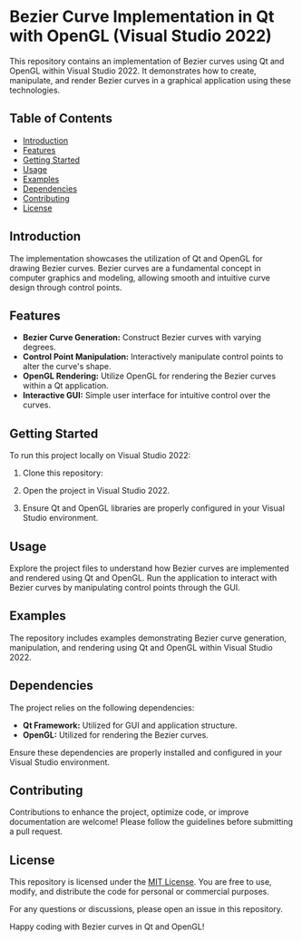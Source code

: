 # Bezier Curve Implementation in Qt with OpenGL (Visual Studio 2022)

This repository contains an implementation of Bezier curves using Qt and OpenGL within Visual Studio 2022. It demonstrates how to create, manipulate, and render Bezier curves in a graphical application using these technologies.

## Table of Contents

- [Introduction](#introduction)
- [Features](#features)
- [Getting Started](#getting-started)
- [Usage](#usage)
- [Examples](#examples)
- [Dependencies](#dependencies)
- [Contributing](#contributing)
- [License](#license)

## Introduction

The implementation showcases the utilization of Qt and OpenGL for drawing Bezier curves. Bezier curves are a fundamental concept in computer graphics and modeling, allowing smooth and intuitive curve design through control points.

## Features

- **Bezier Curve Generation:** Construct Bezier curves with varying degrees.
- **Control Point Manipulation:** Interactively manipulate control points to alter the curve's shape.
- **OpenGL Rendering:** Utilize OpenGL for rendering the Bezier curves within a Qt application.
- **Interactive GUI:** Simple user interface for intuitive control over the curves.

## Getting Started

To run this project locally on Visual Studio 2022:

1. Clone this repository:

2. Open the project in Visual Studio 2022.

3. Ensure Qt and OpenGL libraries are properly configured in your Visual Studio environment.

## Usage

Explore the project files to understand how Bezier curves are implemented and rendered using Qt and OpenGL. Run the application to interact with Bezier curves by manipulating control points through the GUI.

## Examples

The repository includes examples demonstrating Bezier curve generation, manipulation, and rendering using Qt and OpenGL within Visual Studio 2022.

## Dependencies

The project relies on the following dependencies:

- **Qt Framework:** Utilized for GUI and application structure.
- **OpenGL:** Utilized for rendering the Bezier curves.

Ensure these dependencies are properly installed and configured in your Visual Studio environment.

## Contributing

Contributions to enhance the project, optimize code, or improve documentation are welcome! Please follow the guidelines before submitting a pull request.

## License

This repository is licensed under the [MIT License](LICENSE). You are free to use, modify, and distribute the code for personal or commercial purposes.

For any questions or discussions, please open an issue in this repository.

Happy coding with Bezier curves in Qt and OpenGL!

